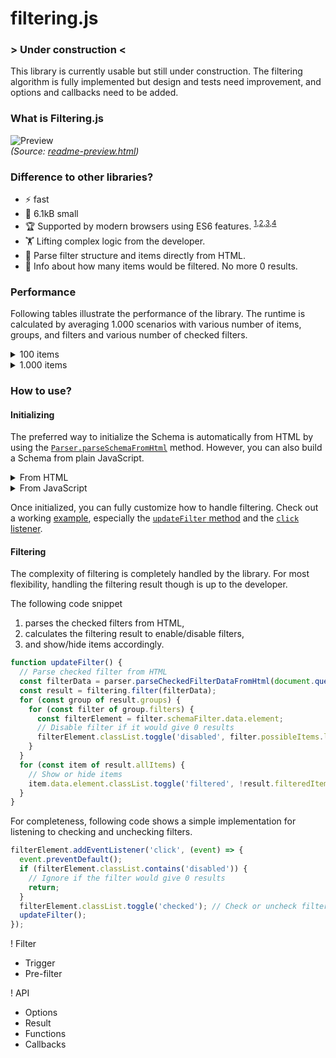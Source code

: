 # filtering.js

### \> Under construction \<

This library is currently usable but still under construction. The filtering algorithm is fully implemented but design and tests need improvement, and options and callbacks need to be added.

### What is Filtering.js

![Preview](https://github.com/robertpainsi/filtering.js/raw/main/assets/preview.gif?raw=true)<br>
*(Source: [readme-preview.html](https://github.com/robertpainsi/filtering.js/blob/main/examples/readme-preview.html))*

### Difference to other libraries?

- :zap: fast
- :ant: 6.1kB small
- :trophy: Supported by modern browsers using ES6 features.
  <sup>[1](https://caniuse.com/mdn-javascript_builtins_set),[2](https://caniuse.com/mdn-javascript_builtins_map),[3](https://caniuse.com/mdn-api_htmlelement_dataset),[4](https://caniuse.com/mdn-api_domtokenlist_contains)</sup>
- :weight_lifting: Lifting complex logic from the developer.
- :battery: Parse filter structure and items directly from HTML.
- :crystal_ball: Info about how many items would be filtered. No more 0 results.

### Performance

Following tables illustrate the performance of the library. The runtime is calculated by averaging 1.000 scenarios with various number of items, groups, and filters and various number of checked filters.

<details>
  <summary>100 items</summary>

| <sub>filters</sub> \ <sup>groups</sup> | **2** | **4** | **8** |
|---|:---:|:---:|:-----:|
| **8** | 1 ms | 1 ms | 1 ms  |
| **24** | 1 ms | 1 ms | 1 ms  |
| **64** | 1 ms | 1 ms | 1 ms  |
</details>

<details>
  <summary>1.000 items</summary>

| <sub>filters</sub> \ <sup>groups</sup> | **2** | **4** | **8** |
|---|:-----:|:-----:|:-----:|
| **8** | 2 ms  | 4 ms  | 12 ms |
| **24** | 2 ms  | 3 ms  | 6 ms  |
| **64** | 2 ms  | 3 ms  | 6 ms  |
</details>

### How to use?

#### Initializing

The preferred way to initialize the Schema is automatically from HTML by using the [`Parser.parseSchemaFromHtml`](https://github.com/robertpainsi/filtering.js/blob/main/src/parser.ts#L27) method. However, you can also build a Schema from plain JavaScript.

<details>
<summary>From HTML</summary>

```html
<div id="root">
  <div id="filtering">
    <div class="filtering-group" data-group-name="color">
      <div class="filtering-filter" data-filter-name="red">Red</div>
      <div class="filtering-filter" data-filter-name="blue">Blue</div>
    </div>
    <div class="filtering-group" data-group-name="size">
      <div class="filtering-filter" data-filter-name="small">Small</div>
      <div class="filtering-filter" data-filter-name="large">Large</div>
    </div>
  </div>

  <div id="items">
    <div id="item-1" class="filtering-item" data-filter-color="red" data-filter-size="small"></div>
    <div id="item-2" class="filtering-item" data-filter-color="blue" data-filter-size="large"></div>
  </div>
</div>

<script>
  // Initializing and parsing filters, groups and items from HTML
  const {Filtering, Parser} = filteringjs;
  const parser = new Parser();
  const schema = parser.parseSchemaFromHtml(document.querySelector('#root'));
  const filtering = new Filtering(schema);

  // See example.html or other examples on how to handle filtering
</script>
```

- Note the structure, classes and attributes.
  - Group element
    - `.filtering-group`
    - `data-group-name="color"`
  - Filter element
    - `.filtering-filter`
    - `data-filter-name="red"`
  - Item element
    - `.filtering-item`
    - `data-filter-color="red"`<br>(Note that the attribute name ends with the group name and is assigned the filter name)
</details>

<details>
<summary>From JavaScript</summary>

```javascript
// Initializing filters, groups and items from JavaScript
const {Filtering, Group, Filter, Item} = filteringjs;

const schema = new Schema();

// Create a new group `color` with colors `red` and `blue`
const colorGroup = new Group('color');
colorGroup.addFilter(new Filter('red'));
colorGroup.addFilter(new Filter('blue'));
schema.addGroup(colorGroup);

// Create a new group `size` with sizes `small` and `large`
const sizeGroup = new Group('size');
sizeGroup.addFilter(new Filter('small'));
sizeGroup.addFilter(new Filter('large'));
schema.addGroup(sizeGroup);

// Add a small, red item
const item1 = new Item();
item1.addFilter('color', 'red');
item1.addFilter('size', 'small');
schema.addItem(item1);

// Add a large, blue item
const item2 = new Item();
item2.addFilter('color', 'blue');
item2.addFilter('size', 'large');
schema.addItem(item2);

const filtering = new Filtering(schema);

// See example.html or other examples on how to handle filtering
```

`Schema`, `Group`, `Filter` and `Item` have an optional parameter data which you could use to store a reference to the according HTML element.
</details>

Once initialized, you can fully customize how to handle filtering. Check out a working [example](https://github.com/robertpainsi/filtering.js/blob/main/examples/example.html), especially the [`updateFilter` method](https://github.com/robertpainsi/filtering.js/blob/main/examples/example.html#L38-L53) and the [`click` listener](https://github.com/robertpainsi/filtering.js/blob/main/examples/example.html#L56-L64).

#### Filtering

The complexity of filtering is completely handled by the library. For most flexibility, handling the filtering result though is up to the developer.

The following code snippet
1. parses the checked filters from HTML,
2. calculates the filtering result to enable/disable filters,
3. and show/hide items accordingly.

```javascript
function updateFilter() {
  // Parse checked filter from HTML
  const filterData = parser.parseCheckedFilterDataFromHtml(document.querySelector('#filtering'));
  const result = filtering.filter(filterData);
  for (const group of result.groups) {
    for (const filter of group.filters) {
      const filterElement = filter.schemaFilter.data.element;
      // Disable filter if it would give 0 results
      filterElement.classList.toggle('disabled', filter.possibleItems.length === 0);
    }
  }
  for (const item of result.allItems) {
    // Show or hide items
    item.data.element.classList.toggle('filtered', !result.filteredItems.includes(item));
  }
}
```

For completeness, following code shows a simple implementation for listening to checking and unchecking filters.

```javascript
filterElement.addEventListener('click', (event) => {
  event.preventDefault();
  if (filterElement.classList.contains('disabled')) {
    // Ignore if the filter would give 0 results
    return;
  }
  filterElement.classList.toggle('checked'); // Check or uncheck filter
  updateFilter();
});
```

! Filter
- Trigger
- Pre-filter

! API
- Options
- Result
- Functions
- Callbacks
